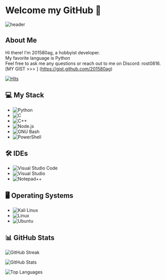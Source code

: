 # Welcome my GitHub 👋

![header](https://capsule-render.vercel.app/api?type=waving&color=0:EEFF00,100:a82da8&height=300&section=header&text=WELCOME&fontSize=40)

## About Me
Hi there! I'm 201580ag, a hobbyist developer.  
My favorite language is Python  
Feel free to ask me any questions or reach out to me on Discord: rost0816.  
[MY GIST >>> ] (https://gist.github.com/201580ag)  

[![Hits](https://hits.seeyoufarm.com/api/count/incr/badge.svg?url=https%3A%2F%2Fgithub.com%2F201580ag%2F&count_bg=%2379C83D&title_bg=%23555555&icon=github.svg&icon_color=%23E7E7E7&title=hits&edge_flat=false)](https://hits.seeyoufarm.com) 

## 💻 My Stack
- <img alt="Python" src="https://img.shields.io/badge/Python-3776AB.svg?&style=for-the-badge&logo=Python&logoColor=white"/>
- <img alt="C" src="https://img.shields.io/badge/C-8B9CC.svg?&style=for-the-badge&logo=C&logoColor=white"/>
- <img alt="C++" src="https://img.shields.io/badge/C++-00599C.svg?&style=for-the-badge&logo=c++&logoColor=white"/>
- <img alt="Node.js" src="https://img.shields.io/badge/Node.js-339933.svg?&style=for-the-badge&logo=Node.js&logoColor=black"/>
- <img alt="GNU Bash" src="https://img.shields.io/badge/GNU Bash-4EAA25.svg?&style=for-the-badge&logo=GNU Bash&logoColor=black"/>
- <img alt="PowerShell" src="https://img.shields.io/badge/PowerShell-5391FE.svg?&style=for-the-badge&logo=PowerShell&logoColor=black"/>

## 🛠️ IDEs
- <img alt="Visual Studio Code" src="https://img.shields.io/badge/Visual Studio Code-007ACC.svg?&style=for-the-badge&logo=Visual Studio Code&logoColor=white"/> 
- <img alt="Visual Studio" src="https://img.shields.io/badge/Visual Studio-5C2D91.svg?&style=for-the-badge&logo=Visual Studio&logoColor=white"/>
- <img alt="Notepad++" src="https://img.shields.io/badge/Notepad++-90E59A.svg?&style=for-the-badge&logo=Notepad++&logoColor=white"/>

## 🖥️ Operating Systems
- <img alt="Kali Linux" src="https://img.shields.io/badge/Kali Linux-557C94.svg?&style=for-the-badge&logo=Kali Linux&logoColor=white"/>
- <img alt="Linux" src="https://img.shields.io/badge/Linux-FCC624.svg?&style=for-the-badge&logo=Linux&logoColor=white"/>
- <img alt="Ubuntu" src="https://img.shields.io/badge/Ubuntu-E95420.svg?&style=for-the-badge&logo=Ubuntu&logoColor=black"/>

## 📊 GitHub Stats
![GitHub Streak](https://streak-stats.demolab.com?user=201580ag&theme=yellowdark&date_format=%5BY.%5Dn.j)

![GitHub Stats](https://github-readme-stats-henna-omega-51.vercel.app/api?username=201580ag&show_icons=true&theme=great-gatsby)

![Top Languages](https://github-readme-stats-henna-omega-51.vercel.app/api/top-langs/?username=201580ag&layout=compact&hide=jupyter%20notebook&theme=great-gatsby)

